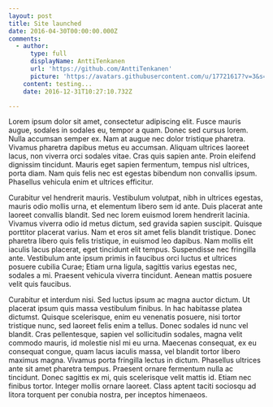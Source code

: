 ```yaml
---
layout: post
title: Site launched
date: 2016-04-30T00:00:00.000Z
comments:
  - author:
      type: full
      displayName: AnttiTenkanen
      url: 'https://github.com/AnttiTenkanen'
      picture: 'https://avatars.githubusercontent.com/u/17721617?v=3&s=73'
    content: testing...
    date: 2016-12-31T10:27:10.732Z

---
```


 Lorem ipsum dolor sit amet, consectetur adipiscing elit. Fusce mauris augue, sodales in sodales eu, tempor a quam. Donec sed cursus lorem. Nulla accumsan semper ex. Nam at augue nec dolor tristique pharetra. Vivamus pharetra dapibus metus eu accumsan. Aliquam ultrices laoreet lacus, non viverra orci sodales vitae. Cras quis sapien ante. Proin eleifend dignissim tincidunt. Mauris eget sapien fermentum, tempus nisl ultrices, porta diam. Nam quis felis nec est egestas bibendum non convallis ipsum. Phasellus vehicula enim et ultrices efficitur.

Curabitur vel hendrerit mauris. Vestibulum volutpat, nibh in ultrices egestas, mauris odio mollis urna, et elementum libero sem id ante. Duis placerat ante laoreet convallis blandit. Sed nec lorem euismod lorem hendrerit lacinia. Vivamus viverra odio id metus dictum, sed gravida sapien suscipit. Quisque porttitor placerat varius. Nam et eros sit amet felis blandit tristique. Donec pharetra libero quis felis tristique, in euismod leo dapibus. Nam mollis elit iaculis lacus placerat, eget tincidunt elit tempus. Suspendisse nec fringilla ante. Vestibulum ante ipsum primis in faucibus orci luctus et ultrices posuere cubilia Curae; Etiam urna ligula, sagittis varius egestas nec, sodales a mi. Praesent vehicula viverra tincidunt. Aenean mattis posuere velit quis faucibus.

Curabitur et interdum nisi. Sed luctus ipsum ac magna auctor dictum. Ut placerat ipsum quis massa vestibulum finibus. In hac habitasse platea dictumst. Quisque scelerisque, enim eu venenatis posuere, nisi tortor tristique nunc, sed laoreet felis enim a tellus. Donec sodales id nunc vel blandit. Cras pellentesque, sapien vel sollicitudin sodales, magna velit commodo mauris, id molestie nisl mi eu urna. Maecenas consequat, ex eu consequat congue, quam lacus iaculis massa, vel blandit tortor libero maximus magna. Vivamus porta fringilla lectus in dictum. Phasellus ultrices ante sit amet pharetra tempus. Praesent ornare fermentum nulla ac tincidunt. Donec sagittis ex mi, quis scelerisque velit mattis id. Etiam nec finibus tortor. Integer mollis ornare laoreet. Class aptent taciti sociosqu ad litora torquent per conubia nostra, per inceptos himenaeos. 
